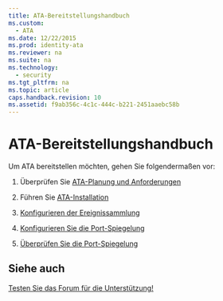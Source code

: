```yaml
---
title: ATA-Bereitstellungshandbuch
ms.custom: 
  - ATA
ms.date: 12/22/2015
ms.prod: identity-ata
ms.reviewer: na
ms.suite: na
ms.technology: 
  - security
ms.tgt_pltfrm: na
ms.topic: article
caps.handback.revision: 10
ms.assetid: f9ab356c-4c1c-444c-b221-2451aaebc58b
---
```

# ATA-Bereitstellungshandbuch
Um ATA bereitstellen möchten, gehen Sie folgendermaßen vor:


1. Überprüfen Sie [ATA-Planung und Anforderungen](/Topic/ATA+Planning+and+Requirements.md)

2. Führen Sie [ATA-Installation](/Topic/ATA+Installation.md)

3. [Konfigurieren der Ereignissammlung](/Topic/Configure+Event+Collection.md)

4. [Konfigurieren Sie die Port-Spiegelung](/Topic/Configure+Port+Mirroring.md)

5. [Überprüfen Sie die Port-Spiegelung](/Topic/Validate+Port+Mirroring.md)


## Siehe auch

[Testen Sie das Forum für die Unterstützung!](https://social.technet.microsoft.com/Forums/security/en-US/home?forum=mata)






